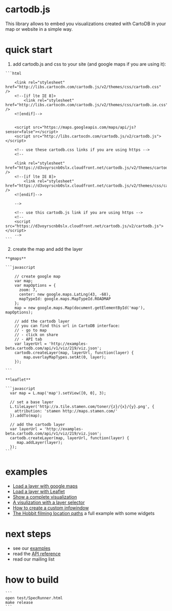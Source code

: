 
cartodb.js
==========

This library allows to embed you visualizations created with CartoDB in your map or website in a simple way.


quick start
===========

  1. add cartodb.js and css to your site (and google maps if you are using it):

    ```html

        <link rel="stylesheet" href="http://libs.cartocdn.com/cartodb.js/v2/themes/css/cartodb.css" />
        <!--[if lte IE 8]>
            <link rel="stylesheet" href="http://libs.cartocdn.com/cartodb.js/v2/themes/css/cartodb.ie.css" />
        <![endif]-->


        <script src="https://maps.googleapis.com/maps/api/js?sensor=false"></script>
        <script src="http://libs.cartocdn.com/cartodb.js/v2/cartodb.js"></script>

        <!-- use these cartodb.css links if you are using https -->
        <!--

        <link rel="stylesheet" href="https://d3voyrscnb0slx.cloudfront.net/cartodb.js/v2/themes/cartodb.css" />
        <!--[if lte IE 8]>
            <link rel="stylesheet" href="https://d3voyrscnb0slx.cloudfront.net/cartodb.js/v2/themes/css/cartodb.ie.css" />
        <![endif]-->

        -->

        <!-- use this cartodb.js link if you are using https -->
        <!--
        <script src="https://d3voyrscnb0slx.cloudfront.net/cartodb.js/v2/cartodb.js"></script>
        -->
    ```


  2. create the map and add the layer 
  
    **gmaps**

    ```javascript

        // create google map
        var map;
        var mapOptions = {
          zoom: 7,
          center: new google.maps.LatLng(43, -68),
          mapTypeId: google.maps.MapTypeId.ROADMAP
        };
        map = new google.maps.Map(document.getElementById('map'),  mapOptions);

        // add the cartodb layer
        // you can find this url in CartoDB interface:
        // - go to map
        // - click on share
        // - API tab
        var layerUrl = 'http://examples-beta.cartodb.com/api/v1/viz/219/viz.json';
        cartodb.createLayer(map, layerUrl, function(layer) {
            map.overlayMapTypes.setAt(0, layer);
        });

    ```

    **leaflet**

    ```javascript
      var map = L.map('map').setView([0, 0], 3);

      // set a base layer 
      L.tileLayer('http://a.tile.stamen.com/toner/{z}/{x}/{y}.png', {
        attribution: 'stamen http://maps.stamen.com/'
      }).addTo(map);
      
      // add the cartodb layer
      var layerUrl = 'http://examples-beta.cartodb.com/api/v1/viz/219/viz.json';
      cartodb.createLayer(map, layerUrl, function(layer) {
         map.addLayer(layer);
      });
    ```


examples
========

 - [Load a layer with google maps](http://cartodb.github.com/cartodb.js/examples/gmaps.html)
 - [Load a layer with Leaflet](http://cartodb.github.com/cartodb.js/examples/leaflet.html)
 - [Show a complete visualization](http://cartodb.github.com/cartodb.js/examples/easy.html)
 - [A visulization with a layer selector](http://cartodb.github.com/cartodb.js/examples/layer_selector.html)
 - [How to create a custom infowindow](http://cartodb.github.com/cartodb.js/examples/custom_infowindow.html)
 - [The Hobbit filming location paths](http://cartodb.github.com/cartodb.js/examples/TheHobbitLocations/) a full example with some widgets


next steps
==========

  - see our [examples](https://github.com/CartoDB/cartodb.js/tree/develop/examples)
  - read the [API reference](https://github.com/CartoDB/cartodb.js/tree/develop/doc/API.md)
  - read our mailing list



how to build
============

    
    ```
    open test/SpecRunner.html
    make release
    ```


